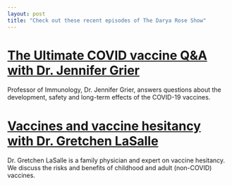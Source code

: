 ```yaml
---
layout: post
title: "Check out these recent episodes of The Darya Rose Show"
---
```


# [The Ultimate COVID vaccine Q&A with Dr. Jennifer Grier](https://www.daryaroseshow.com/the-ultimate-covid-vaccine-qa-with-dr-jennifer-grier/)

Professor of Immunology, Dr. Jennifer Grier, answers questions about the development, safety and long-term effects of the COVID-19 vaccines. 

# [Vaccines and vaccine hesitancy with Dr. Gretchen LaSalle](https://www.daryaroseshow.com/vaccines-and-vaccine-hesitancy-with-dr-gretchen-lasalle/)

Dr. Gretchen LaSalle is a family physician and expert on vaccine hesitancy. We discuss the risks and benefits of childhood and adult (non-COVID) vaccines. 
